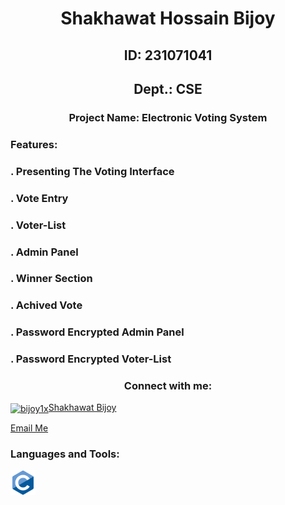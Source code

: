 <h1 align="center">
  Shakhawat Hossain Bijoy 
</h1>
<h2 align="center">
  ID: 231071041 
</h2>
<h2 align="center">
  Dept.: CSE
</h2>
<h3 align="center">Project Name: Electronic Voting System  
</h3>
<h3 align="left">
  Features: 
</h3>
<h3 align="left">
  . Presenting The Voting Interface 
</h3>
<h3 align="left">
  . Vote Entry 
</h3>
<h3 align="left">
  . Voter-List
</h3>
<h3 align="left">
  . Admin Panel
</h3>
<h3 align="left">
  . Winner Section
</h3>
<h3 align="left">
  . Achived Vote
</h3>
<h3 align="left">
  . Password Encrypted Admin Panel
</h3>
<h3 align="left">
  . Password Encrypted Voter-List
</h3>

<h3 align="center">Connect with me:</h3>
<p align="left">
  <a href="https://fb.com/bijoy1x" target="blank"><img align="center" src="https://raw.githubusercontent.com/rahuldkjain/github-profile-readme-generator/master/src/images/icons/Social/facebook.svg" alt="bijoy1x" height="30" width="40" />Shakhawat Bijoy</a>
</p>
<p align="left">
  <a href="mailto:shakhawatbijoy1@gmail.com">Email Me</a>
</p>


<h3 align="left">Languages and Tools:</h3>
<p align="left"> <a href="https://www.cprogramming.com/" target="_blank" rel="noreferrer"> <img src="https://raw.githubusercontent.com/devicons/devicon/master/icons/c/c-original.svg" alt="c" width="40" height="40"/> </a> </p>
